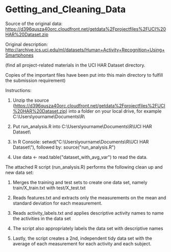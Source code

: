 # Getting_and_Cleaning_Data

Source of the original data: https://d396qusza40orc.cloudfront.net/getdata%2Fprojectfiles%2FUCI%20HAR%20Dataset.zip

Original description: http://archive.ics.uci.edu/ml/datasets/Human+Activity+Recognition+Using+Smartphones

(find all project-related materials in the UCI HAR Dataset directory.  

Copies of the important files have been put into this main directory to fulfill the submission requirement)

Instructions:

1. Unzip the source (https://d396qusza40orc.cloudfront.net/getdata%2Fprojectfiles%2FUCI%20HAR%20Dataset.zip) into a folder on your local drive, for example C:\Users\yourname\Documents\R\

2. Put run_analysis.R into C:\Users\yourname\Documents\R\UCI HAR Dataset\

3. In R Console: setwd("C:\\Users\\yourname\\Documents\\R\\UCI HAR Dataset\\"), followed by: source("run_analysis.R")

4. Use data <- read.table("dataset_with_avg_var") to read the data. 

The attached R script (run_analysis.R) performs the following clean up and new data set:

1. Merges the training and test sets to create one data set, namely train/X_train.txt with test/X_test.txt

2. Reads features.txt and extracts only the measurements on the mean and standard deviation for each measurement. 

3. Reads activity_labels.txt and applies descriptive activity names to name the activities in the data set

4. The script also appropriately labels the data set with descriptive names

5. Lastly, the script creates a 2nd, independent tidy data set with the average of each measurement for each activity and each subject. 


